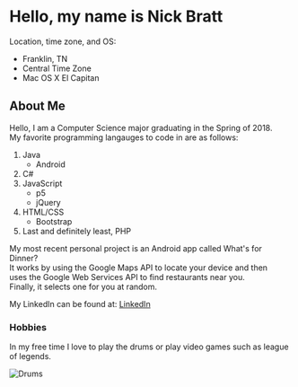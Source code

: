 # Hello, my name is Nick Bratt  

Location, time zone, and OS:  

* Franklin, TN  
* Central Time Zone  
* Mac OS X El Capitan  
  
## About Me
Hello, I am a Computer Science major graduating in the Spring of 2018.  
My favorite programming langauges to code in are as follows:  

1. Java  
   * Android  
2. C#  
3. JavaScript  
   * p5  
   * jQuery  
4. HTML/CSS  
   * Bootstrap  
5. Last and definitely least, PHP  


My most recent personal project is an Android app called What's for Dinner?  
It works by using the Google Maps API to locate your device and then  
uses the Google Web Services API to find restaurants near you.  
Finally, it selects one for you at random.  
  
My LinkedIn can be found at: [LinkedIn](https://www.linkedin.com/in/nick-bratt-sd)  

### Hobbies  

In my free time I love to play the drums or play video games such as league of legends.  

![Drums](http://i63.tinypic.com/jsehs7.jpg "Drums")  
